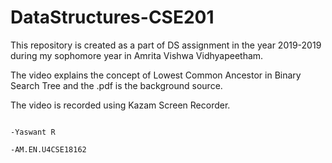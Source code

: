 # DataStructures-CSE201

This repository is created as a part of DS assignment in the year 2019-2019 during my sophomore year in Amrita Vishwa Vidhyapeetham. 

The video explains the concept of Lowest Common Ancestor in Binary Search Tree and the .pdf is the background source.

The video is recorded using Kazam Screen Recorder.
                                                                                                                    
                                                                                                                    
                                                                                                                -Yaswant R
                                                                                                                -AM.EN.U4CSE18162
